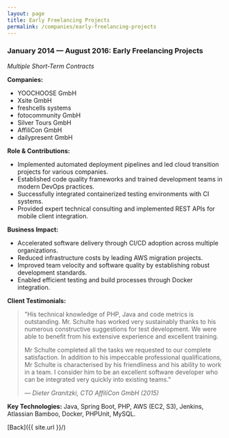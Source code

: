 ```yaml
---
layout: page
title: Early Freelancing Projects
permalink: /companies/early-freelancing-projects
---
```


### January 2014 — August 2016: Early Freelancing Projects

*Multiple Short-Term Contracts*

**Companies:**

- YOOCHOOSE GmbH
- Xsite GmbH
- freshcells systems
- fotocommunity GmbH
- Silver Tours GmbH
- AffiliCon GmbH
- dailypresent GmbH

**Role & Contributions:**

- Implemented automated deployment pipelines and led cloud transition projects for various
  companies.
- Established code quality frameworks and trained development teams in modern DevOps practices.
- Successfully integrated containerized testing environments with CI systems.
- Provided expert technical consulting and implemented REST APIs for mobile client integration.

**Business Impact:**

- Accelerated software delivery through CI/CD adoption across multiple organizations.
- Reduced infrastructure costs by leading AWS migration projects.
- Improved team velocity and software quality by establishing robust development standards.
- Enabled efficient testing and build processes through Docker integration.

**Client Testimonials:**

> "His technical knowledge of PHP, Java and code metrics is outstanding. Mr. Schulte has worked very
> sustainably thanks to his numerous constructive suggestions for test development. We were able to
> benefit from his extensive experience and excellent training.
> 
> Mr Schulte completed all the tasks we requested to our complete satisfaction. In addition to his
> impeccable professional qualifications, Mr Schulte is characterised by his friendliness and his
> ability to work in a team. I consider him to be an excellent software developer who can be
> integrated very quickly into existing teams."
>
> *— Dieter Granitzki, CTO AffiliCon GmbH (2015)*

**Key Technologies:**
Java, Spring Boot, PHP, AWS (EC2, S3), Jenkins, Atlassian Bamboo, Docker, PHPUnit, MySQL.

[Back]({{ site.url }}/)
